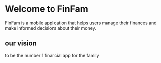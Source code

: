 # Welcome to FinFam

FinFam is a mobile application that helps users manage their finances and make informed decisions about their money.

## our vision

to be the number 1 financial app for the family
